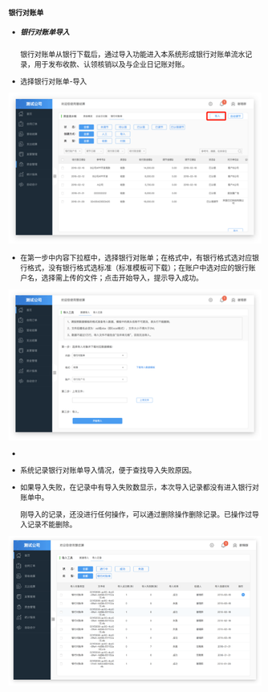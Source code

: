 #### 银行对账单

* ##### 银行对账单导入

  银行对账单从银行下载后，通过导入功能进入本系统形成银行对账单流水记录，用于发布收款、认领核销以及与企业日记账对账。

* 选择银行对账单-导入

![](/img/git20.png)

* 在第一步中内容下拉框中，选择银行对账单；在格式中，有银行格式选对应银行格式，没有银行格式选标准（标准模板可下载）；在账户中选对应的银行账户名，选择需上传的文件；点击开始导入，提示导入成功。

![](/img/git21.png)

* 
* 系统记录银行对账单导入情况，便于查找导入失败原因。
* 如果导入失败，在记录中有导入失败数显示，本次导入记录都没有进入银行对账单中。

  刚导入的记录，还没进行任何操作，可以通过删除操作删除记录。已操作过导入记录不能删除。

![](/img/git22.png)

